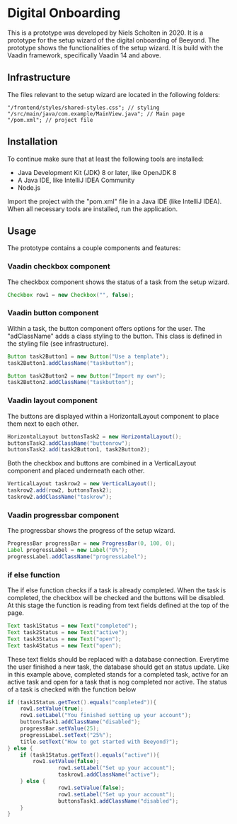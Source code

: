 # Digital Onboarding

This is a prototype was developed by Niels Scholten in 2020. It is a prototype for the setup wizard of the digital onboarding of Beeyond. The prototype shows the functionalities of the setup wizard. It is build with the Vaadin framework, specifically Vaadin 14 and above. 

## Infrastructure

The files relevant to the setup wizard are located in the following folders:

```location
"/frontend/styles/shared-styles.css"; // styling
"/src/main/java/com.example/MainView.java"; // Main page
"/pom.xml"; // project file
```

## Installation
To continue make sure that at least the following tools are installed:
- Java Development Kit (JDK) 8 or later, like OpenJDK 8
- A Java IDE, like IntelliJ IDEA Community
- Node.js

Import the project with the "pom.xml" file in a Java IDE (like IntelliJ IDEA). When all necessary tools are installed, run the application.

## Usage 
The prototype contains a couple components and features: 

### Vaadin checkbox component
The checkbox component shows the status of a task from the setup wizard.

```java
Checkbox row1 = new Checkbox("", false);
```

### Vaadin button component
Within a task, the button component offers options for the user. 
The "adClassName" adds a class styling to the button. This class is defined in the styling file (see infrastructure).

```java
Button task2Button1 = new Button("Use a template");
task2Button1.addClassName("taskbutton");

Button task2Button2 = new Button("Import my own");
task2Button2.addClassName("taskbutton");
```

### Vaadin layout component
The buttons are displayed within a HorizontalLayout component to place them next to each other. 

```java
HorizontalLayout buttonsTask2 = new HorizontalLayout();
buttonsTask2.addClassName("buttonrow");
buttonsTask2.add(task2Button1, task2Button2);
```

Both the checkbox and buttons are combined in a VerticalLayout component and placed underneath each other. 

```java
VerticalLayout taskrow2 = new VerticalLayout();
taskrow2.add(row2, buttonsTask2);
taskrow2.addClassName("taskrow");
```

### Vaadin progressbar component
The progressbar shows the progress of the setup wizard.

```java
ProgressBar progressBar = new ProgressBar(0, 100, 0);
Label progressLabel = new Label("0%");
progressLabel.addClassName("progressLabel");
```

### if else function
The if else function checks if a task is already completed. When the task is completed, the checkbox will be checked and the buttons will be disabled. At this stage the function is reading from text fields defined at the top of the page. 

```java
Text task1Status = new Text("completed");
Text task2Status = new Text("active");
Text task3Status = new Text("open");
Text task4Status = new Text("open");
```

These text fields should be replaced with a database connection. Everytime the user finished a new task, the database should get an status update. Like in this example above, completed stands for a completed task, active for an active task and open for a task that is nog completed nor active. The status of a task is checked with the function below 

```java
if (task1Status.getText().equals("completed")){
	row1.setValue(true);
	row1.setLabel("You finished setting up your account");
	buttonsTask1.addClassName("disabled");
	progressBar.setValue(25);
	progressLabel.setText("25%");
	title.setText("How to get started with Beeyond?");
} else {
	if (task1Status.getText().equals("active")){
		row1.setValue(false);
                row1.setLabel("Set up your account");
                taskrow1.addClassName("active");
	} else {
                row1.setValue(false);
                row1.setLabel("Set up your account");
                buttonsTask1.addClassName("disabled");
	}
}
```